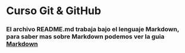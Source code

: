 # Curso Git & GitHub

### El archivo README.md trabaja bajo el lenguaje Markdown, para saber mas sobre Markdown podemos ver la guia [Markdown](https://github.com/adam-p/markdown-here/wiki/Markdown-Cheatsheet "Markdown\ Cheatsheet")
